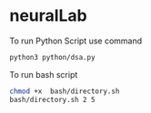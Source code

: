 # neuralLab

To run Python Script use command
```sh
python3 python/dsa.py
```

To run bash script
```sh
chmod +x  bash/directory.sh  
bash/directory.sh 2 5
```